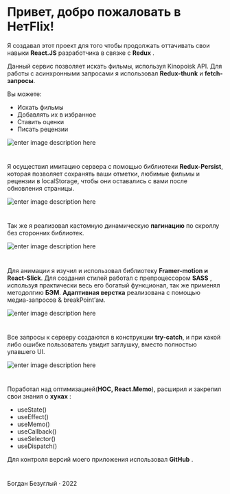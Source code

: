  # Привет, добро пожаловать в  **HeтFlix!**

Я создавал этот проект для того чтобы продолжать оттачивать свои навыки  **React.JS**  разработчика в связке с  **Redux**  .

Данный сервис позволяет искать фильмы, используя Kinopoisk API. Для работы с асинхронными запросами я использовал  **Redux-thunk**  и  **fetch-запросы**.

Вы можете:

-   Искать фильмы
-   Добавлять их в избранное
-   Ставить оценки
-   Писать рецензии







   ![enter image description here](https://psv4.userapi.com/c237031/u222277249/docs/d56/cfa49e10a833/gif-scene1.gif?extra=XpejErSqu9Qij2ySef6pIoTi1oQ7Fbx2qn1h6rUvYk59N5Kt-Ao3MYsZmy9PLccOOX3zrydlw_TU-CTga5jJ-GSCAp53Ks8rMesdgFPP8f1n-BoG3xSgetQcTmN09US-wmTYXhWWGdct4ie2nTv9mhecUqU)
#
Я осуществил имитацию сервера с помощью библиотеки  **Redux-Persist**, которая позволяет сохранять ваши отметки, любимые фильмы и рецензии в localStorage, чтобы они оставались с вами после обновления страницы.







![enter image description here](https://psv4.userapi.com/c237031/u222277249/docs/d21/1cc49da078a0/gif-scene2.gif?extra=3EAzTj8KHQsD7B47RdCwq8rm2Gr7oZtovnxsxYA9xA4bGf387-kTW4tTuR9yGWNNaXEqHZ9SdHDGBS-iJ0fo81CNZfoTPdHVeWyhpnxCAnoN-Mur6YaA-8767U8q_FGXFH2ZLCLvjDlP7S0ZoDmTA78_1MI)
#
Так же я реализовал кастомную динамическую **пагинацию**  по скроллу без сторонних библиотек.







![enter image description here](https://psv4.userapi.com/c237031/u222277249/docs/d5/17122daffc92/gif-scene3.gif?extra=oLF2WDGr_6B23RIOtUbASFSG-sywtRsPwgli90p_aYTKCMypxiD_e20DI81XM2FqxY2TWObmfK8aqMzh3n7RziyY-OKS3uTL9RmXz4juk5B25VF5-jbuyViNCH9zkVvc0NPupuMYudXSQKk8kkUcfSSRWsI)

#
Для анимации я изучил и использовал библиотеку  **Framer-motion и React-Slick**. Для создания стилей работал с препроцессором **SASS**  , используя практически весь его богатый функционал, так же применял методолгию **БЭМ**. **Адаптивная верстка**  реализована с помощью медиа-запросов & breakPoint’ам.









![enter image description here](https://psv4.userapi.com/c237031/u222277249/docs/d58/60a21b0eca28/gif-scene4.gif?extra=II-rmkoDbRzaDdUqSPDh2sWIW9usKfVUPZYnCyF2_nRUNXd0SY5tOsaTTo2g1HHhZEXPTAM1LnFTCY0udAVzs-xTNuyyOSQrq2jr9qiXggqNNhk7nQnEWXWGw_ACKjaR7pkpWh3WrdqmQXudIpfytn3Gfv0)
#








Все запросы к серверу создаются в конструкции  **try-catch**, и при какой либо ошибке пользователь увидит заглушку, вместо полностью упавшего UI.









![enter image description here](https://psv4.userapi.com/c237031/u222277249/docs/d23/abf115fce23e/gif-scene5.gif?extra=z2cBcNw_LRRLIR9HyKLuzhSBJPHt477LSST02y79do0pHonUNZmc2zZ_jWeRl8R2hPeasIvWOsUy3m3_NDtTspnLhQV3WesDR5VRe03Q3eMxRFJLtixujIpsgLuYHWOGTqy9oU9EU7Hwnzd2Cd-F7U1bAG8)
#
Поработал над оптимизацией(**HOC, React.Memo**), расширил и закрепил свои знания о  **хуках**  :

-   useState()
-   useEffect()
-   useMemo()
-   useCallback()
-   useSelector()
-   useDispatch()

Для контроля версий моего приложения использовал  **GitHub**  .
#
Богдан Безуглый · 2022
